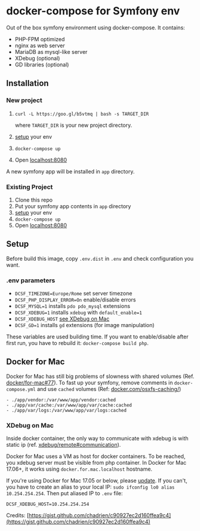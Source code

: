 # docker-compose for Symfony env

Out of the box symfony environment using docker-compose. It contains:
- PHP-FPM optimized
- nginx as web server
- MariaDB as mysql-like server
- XDebug (optional)
- GD libraries (optional)

## Installation
### New project
1. `curl -L https://goo.gl/b5vtmq | bash -s TARGET_DIR`
    
    where `TARGET_DIR` is your new project directory.
1. [setup](#setup) your env
1. `docker-compose up`
1. Open [localhost:8080](http://localhost:8080)

A new symfony app will be installed in `app` directory.

### Existing Project
1. Clone this repo
1. Put your symfony app contents in `app` directory
1. [setup](#setup) your env
1. `docker-compose up`
1. Open [localhost:8080](http://localhost:8080)

## Setup
Before build this image, copy `.env.dist` in `.env` and check configuration you want.

### .env parameters
- `DCSF_TIMEZONE=Europe/Rome` set server timezone
- `DCSF_PHP_DISPLAY_ERROR=On` enable/disable errors
- `DCSF_MYSQL=1` installs `pdo pdo_mysql` extensions
- `DCSF_XDEBUG=1` installs `xdebug` with `default_enable=1`
- `DCSF_XDEBUG_HOST` [see XDebug on Mac](#xdebug-on-mac)
- `DCSF_GD=1` installs `gd` extensions (for image manipulation)

These variables are used building time. If you want to enable/disable after first run, you have to rebuild it: `docker-compose build php`.

## Docker for Mac

Docker for Mac has still big problems of slowness with shared volumes (Ref. [docker/for-mac#77](https://github.com/docker/for-mac/issues/77)). To fast up your symfony, remove comments in `docker-compose.yml` and use `cached` volumes (Ref: [docker.com/osxfs-caching/](https://docs.docker.com/docker-for-mac/osxfs-caching/))

```
- ./app/vendor:/var/www/app/vendor:cached
- ./app/var/cache:/var/www/app/var/cache:cached
- ./app/var/logs:/var/www/app/var/logs:cached
```

### XDebug on Mac
Inside docker container, the only way to communicate with xdebug is with static ip (ref. [xdebug/remote#communication](https://xdebug.org/docs/remote#communication)).

Docker for Mac uses a VM as host for docker containers. To be reached, you xdebug server must be visible from php container.
In Docker for Mac 17.06+, it works using `docker.for.mac.localhost` hostname.

If you're using Docker for Mac 17.05 or below, please [update](https://docs.docker.com/docker-for-mac/install/#download-docker-for-mac). If you can't, you have to create an alias to your local IP: `sudo ifconfig lo0 alias 10.254.254.254`. Then put aliased IP to `.env` file:
```
DCSF_XDEBUG_HOST=10.254.254.254
```

Credits: [https://gist.github.com/chadrien/c90927ec2d160ffea9c4](https://gist.github.com/chadrien/c90927ec2d160ffea9c4)